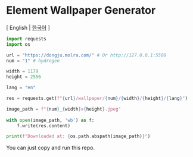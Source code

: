 # Element Wallpaper Generator
\[ English | [한국어](README_ko.md) \]

```python
import requests
import os

url = "https://dongju.molra.com/" # Or http://127.0.0.1:5500
num = "1" # hydrogen

width = 1179
height = 2556

lang = "en"

res = requests.get(f"{url}/wallpaper/{num}/{width}/{height}/{lang}")

image_path = f"{num}_{width}x{height}.jpeg"
    
with open(image_path, 'wb') as f:
    f.write(res.content)

print(f"Downloaded at: {os.path.abspath(image_path)}")
```
You can just copy and run this repo.
